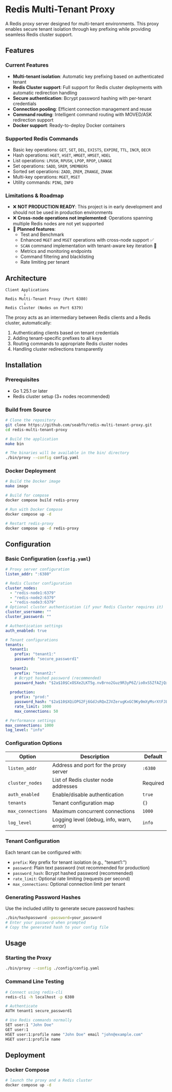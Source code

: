 # Redis Multi-Tenant Proxy

A Redis proxy server designed for multi-tenant environments. This proxy enables secure tenant isolation through key prefixing while providing seamless Redis cluster support.

## Features

### Current Features
- **Multi-tenant isolation**: Automatic key prefixing based on authenticated tenant
- **Redis Cluster support**: Full support for Redis cluster deployments with automatic redirection handling
- **Secure authentication**: Bcrypt password hashing with per-tenant credentials
- **Connection pooling**: Efficient connection management and reuse
- **Command routing**: Intelligent command routing with MOVED/ASK redirection support
- **Docker support**: Ready-to-deploy Docker containers

### Supported Redis Commands
- Basic key operations: `GET`, `SET`, `DEL`, `EXISTS`, `EXPIRE`, `TTL`, `INCR`, `DECR`
- Hash operations: `HGET`, `HSET`, `HMGET`, `HMSET`, `HDEL`
- List operations: `LPUSH`, `RPUSH`, `LPOP`, `RPOP`, `LRANGE`
- Set operations: `SADD`, `SREM`, `SMEMBERS`
- Sorted set operations: `ZADD`, `ZREM`, `ZRANGE`, `ZRANK`
- Multi-key operations: `MGET`, `MSET`
- Utility commands: `PING`, `INFO`

### Limitations & Roadmap
- ❌ **NOT PRODUCTION READY**: This project is in early development and should not be used in production environments
- ❌ **Cross-node operations not implemented**: Operations spanning multiple Redis nodes are not yet supported
- 🔄 **Planned features**:
  - Test and Benchmark
  - Enhanced `MGET` and `MSET` operations with cross-node support ✅
  - `SCAN` command implementation with tenant-aware key iteration 🚗
  - Metrics and monitoring endpoints
  - Command filtering and blacklisting
  - Rate limiting per tenant

## Architecture

```
Client Applications
        ↓
Redis Multi-Tenant Proxy (Port 6380)
        ↓
Redis Cluster (Nodes on Port 6379)
```

The proxy acts as an intermediary between Redis clients and a Redis cluster, automatically:
1. Authenticating clients based on tenant credentials
2. Adding tenant-specific prefixes to all keys
3. Routing commands to appropriate Redis cluster nodes
4. Handling cluster redirections transparently

## Installation

### Prerequisites
- Go 1.25.1 or later
- Redis cluster setup (3+ nodes recommended)

### Build from Source

```bash
# Clone the repository
git clone https://github.com/seabfh/redis-multi-tenant-proxy.git
cd redis-multi-tenant-proxy

# Build the application
make bin

# The binaries will be available in the bin/ directory
./bin/proxy --config config.yaml
```

### Docker Deployment

```bash
# Build the Docker image
make image

# Build for compose
docker compose build redis-proxy

# Run with Docker Compose
docker compose up -d

# Restart redis-proxy
docker compose up -d redis-proxy
```

## Configuration

### Basic Configuration (`config.yaml`)

```yaml
# Proxy server configuration
listen_addr: ":6380"

# Redis Cluster configuration
cluster_nodes:
  - "redis-node1:6379"
  - "redis-node2:6379"
  - "redis-node3:6379"
# Optional cluster authentication (if your Redis Cluster requires it)
cluster_username: ""
cluster_password: ""

# Authentication settings
auth_enabled: true

# Tenant configurations
tenants:
  tenant1:
    prefix: "tenant1:"
    password: "secure_password1"
    
  tenant2:
    prefix: "tenant2:"
    # Bcrypt hashed password (recommended)
    password_hash: "$2a$10$CxOSXe2LKT5g.nvBrno2Guz9R3yP6Z/io0xS5ZfAZjQxULoHDtRvW"
    
  production:
    prefix: "prod:"
    password_hash: "$2a$10$XQiOPG2Fj6GdJsRQxZJVZerugKxGC9Ky0mXyMsrXtFJLhGT8YKJkW"
    rate_limit: 1000
    max_connections: 50

# Performance settings
max_connections: 1000
log_level: "info"
```

### Configuration Options

| Option | Description | Default |
|--------|-------------|---------|
| `listen_addr` | Address and port for the proxy server | `:6380` |
| `cluster_nodes` | List of Redis cluster node addresses | Required |
| `auth_enabled` | Enable/disable authentication | `true` |
| `tenants` | Tenant configuration map | `{}` |
| `max_connections` | Maximum concurrent connections | `1000` |
| `log_level` | Logging level (debug, info, warn, error) | `info` |

### Tenant Configuration

Each tenant can be configured with:
- `prefix`: Key prefix for tenant isolation (e.g., "tenant1:")
- `password`: Plain text password (not recommended for production)
- `password_hash`: Bcrypt hashed password (recommended)
- `rate_limit`: Optional rate limiting (requests per second)
- `max_connections`: Optional connection limit per tenant

### Generating Password Hashes

Use the included utility to generate secure password hashes:

```bash
./bin/hashpassword -password=your_password
# Enter your password when prompted
# Copy the generated hash to your config file
```

## Usage

### Starting the Proxy

```bash
./bin/proxy --config ./config/config.yaml
```

### Command Line Testing

```bash
# Connect using redis-cli
redis-cli -h localhost -p 6380

# Authenticate
AUTH tenant1 secure_password1

# Use Redis commands normally
SET user:1 "John Doe"
GET user:1
HSET user:1:profile name "John Doe" email "john@example.com"
HGET user:1:profile name
```

## Deployment

### Docker Compose

```bash
# launch the proxy and a Redis cluster
docker compose up -d
```
